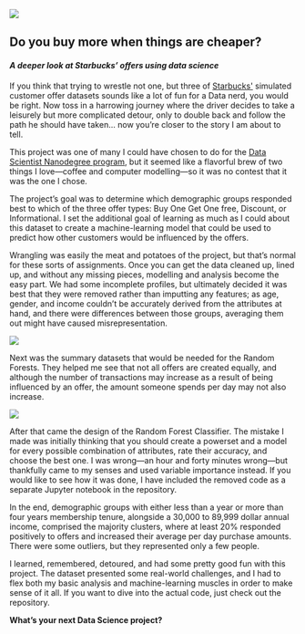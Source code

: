 ![](../images/starbucks.jpg)
<H2>Do you buy more when things are cheaper?</H2>
<H4><i>A deeper look at Starbucks’ offers using data science</i></H4>

If you think that trying to wrestle not one, but three of <a href="https://www.starbucks.ca/">Starbucks'</a> simulated customer offer datasets sounds like a lot of fun for a Data nerd, you would be right. Now toss in a harrowing journey where the driver decides to take a leisurely but more complicated detour, only to double back and follow the path he should have taken... now you’re closer to the story I am about to tell.<br>

This project was one of many I could have chosen to do for the <a href="https://www.udacity.com/course/data-scientist-nanodegree--nd025">Data Scientist Nanodegree program</a>, but it seemed like a flavorful brew of two things I love—coffee and computer modelling—so it was no contest that it was the one I chose.<br>

The project’s goal was to determine which demographic groups responded best to which of the three offer types: Buy One Get One free, Discount, or Informational. I set the additional goal of learning as much as I could about this dataset to create a machine-learning model that could be used to predict how other customers would be influenced by the offers.<br>

Wrangling was easily the meat and potatoes of the project, but that’s normal for these sorts of assignments. Once you can get the data cleaned up, lined up, and without any missing pieces, modelling and analysis become the easy part. We had some incomplete profiles, but ultimately decided it was best that they were removed rather than imputting any features; as age, gender, and income couldn’t be accurately derived from the attributes at hand, and there were differences between those groups, averaging them out might have caused misrepresentation.<br>

![](../images/age-income_distribution-charts.jpg)

Next was the summary datasets that would be needed for the Random Forests. They helped me see that not all offers are created equally, and although the number of transactions may increase as a result of being influenced by an offer, the amount someone spends per day may not also increase.<br>
 
![](../images/purchase-charts.jpg)
 
After that came the design of the Random Forest Classifier. The mistake I made was initially thinking that you should create a powerset and a model for every possible combination of attributes, rate their accuracy, and choose the best one. I was wrong—an hour and forty minutes wrong—but thankfully came to my senses and used variable importance instead. If you would like to see how it was done, I have included the removed code as a separate Jupyter notebook in the repository.<br>

In the end, demographic groups with either less than a year or more than four years membership tenure, alongside a 30,000 to 89,999 dollar annual income, comprised the majority clusters, where at least 20% responded positively to offers and increased their average per day purchase amounts. There were some outliers, but they represented only a few people.<br>

I learned, remembered, detoured, and had some pretty good fun with this project. The dataset presented some real-world challenges, and I had to flex both my basic analysis and machine-learning muscles in order to make sense of it all. If you want to dive into the actual code, just check out the repository.<br>

<b>What’s your next Data Science project?</b>